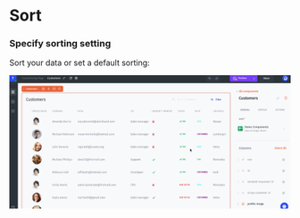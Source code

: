 # Sort

### Specify sorting setting

Sort your data or set a default sorting:

![](../../.gitbook/assets/testgif27.gif)
